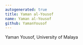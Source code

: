 ```yaml
---
autogenerated: true
title: Yaman al-Yousof
name: Yaman al-Yousof
github: YamanYousof
---
```


Yaman Yousof, University of Malaya
